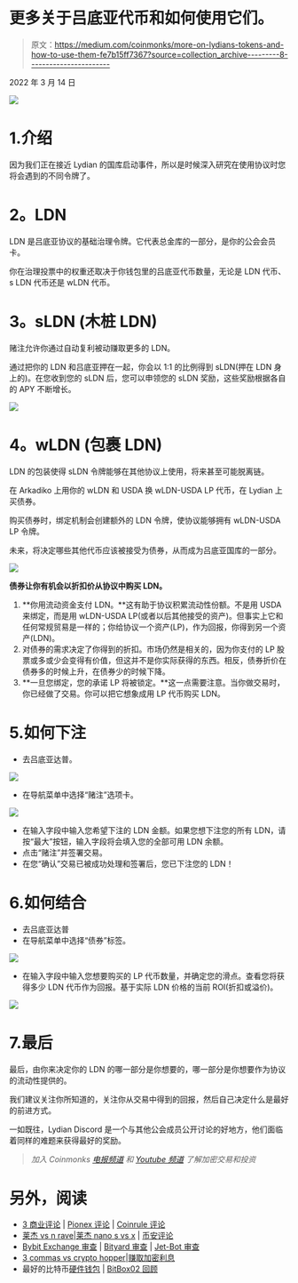 # 更多关于吕底亚代币和如何使用它们。

> 原文：<https://medium.com/coinmonks/more-on-lydians-tokens-and-how-to-use-them-fe7b15ff7367?source=collection_archive---------8----------------------->

2022 年 3 月 14 日

![](img/0a1e6cceb36059fb79439731022223d7.png)

# 1.介绍

因为我们正在接近 Lydian 的国库启动事件，所以是时候深入研究在使用协议时您将会遇到的不同令牌了。

# **2。LDN**

LDN 是吕底亚协议的基础治理令牌。它代表总金库的一部分，是你的公会会员卡。

你在治理投票中的权重还取决于你钱包里的吕底亚代币数量，无论是 LDN 代币、s LDN 代币还是 wLDN 代币。

# **3。sLDN** (木桩 LDN)

赌注允许你通过自动复利被动赚取更多的 LDN。

通过把你的 LDN 和吕底亚押在一起，你会以 1:1 的比例得到 sLDN(押在 LDN 身上的)。在您收到您的 sLDN 后，您可以申领您的 sLDN 奖励，这些奖励根据各自的 APY 不断增长。

![](img/fe9733c37b0f99895f5d0ea13a5c23bf.png)

# **4。wLDN** (包裹 LDN)

LDN 的包装使得 sLDN 令牌能够在其他协议上使用，将来甚至可能脱离链。

在 Arkadiko 上用你的 wLDN 和 USDA 换 wLDN-USDA LP 代币，在 Lydian 上买债券。

购买债券时，绑定机制会创建额外的 LDN 令牌，使协议能够拥有 wLDN-USDA LP 令牌。

未来，将决定哪些其他代币应该被接受为债券，从而成为吕底亚国库的一部分。

![](img/7e37d4ebc5b90c36681aecbf010700d8.png)

**债券让你有机会以折扣价从协议中购买 LDN。**

1.  **你用流动资金支付 LDN。**这有助于协议积累流动性份额。不是用 USDA 来绑定，而是用 wLDN-USDA LP(或者以后其他接受的资产)。但事实上它和任何常规贸易是一样的；你给协议一个资产(LP)，作为回报，你得到另一个资产(LDN)。
2.  对债券的需求决定了你得到的折扣。市场仍然是相关的，因为你支付的 LP 股票或多或少会变得有价值，但这并不是你实际获得的东西。相反，债券折价在债券多的时候上升，在债券少的时候下降。
3.  **一旦您绑定，您的承诺 LP 将被锁定。**这一点需要注意。当你做交易时，你已经做了交易。你可以把它想象成用 LP 代币购买 LDN。

# 5.如何下注

*   去吕底亚达普。

![](img/4bbcf06d4512028987bc53a4784d8322.png)

*   在导航菜单中选择“赌注”选项卡。

![](img/ee8bcd6b005e656e094dea9338123642.png)

*   在输入字段中输入您希望下注的 LDN 金额。如果您想下注您的所有 LDN，请按“最大”按钮，输入字段将会填入您的全部可用 LDN 余额。
*   点击“赌注”并签署交易。
*   在您“确认”交易已被成功处理和签署后，您已下注您的 LDN！

# 6.如何结合

*   去吕底亚达普
*   在导航菜单中选择“债券”标签。

![](img/a692d0306b6a93b6ad52033d845a7965.png)

*   在输入字段中输入您想要购买的 LP 代币数量，并确定您的滑点。查看您将获得多少 LDN 代币作为回报。基于实际 LDN 价格的当前 ROI(折扣或溢价)。

![](img/68a114a56479258fc180094d8e41fcf7.png)

# 7.最后

最后，由你来决定你的 LDN 的哪一部分是你想要的，哪一部分是你想要作为协议的流动性提供的。

我们建议关注你所知道的，关注你从交易中得到的回报，然后自己决定什么是最好的前进方式。

一如既往，Lydian Discord 是一个与其他公会成员公开讨论的好地方，他们面临着同样的难题来获得最好的奖励。

> *加入 Coinmonks* [*电报频道*](https://t.me/coincodecap) *和* [*Youtube 频道*](https://www.youtube.com/c/coinmonks/videos) *了解加密交易和投资*

# 另外，阅读

*   [3 商业评论](/coinmonks/3commas-review-an-excellent-crypto-trading-bot-2020-1313a58bec92) | [Pionex 评论](https://coincodecap.com/pionex-review-exchange-with-crypto-trading-bot) | [Coinrule 评论](/coinmonks/coinrule-review-2021-a-beginner-friendly-crypto-trading-bot-daf0504848ba)
*   [莱杰 vs n rave](/coinmonks/ledger-vs-ngrave-zero-7e40f0c1d694)|[莱杰 nano s vs x](/coinmonks/ledger-nano-s-vs-x-battery-hardware-price-storage-59a6663fe3b0) | [币安评论](/coinmonks/binance-review-ee10d3bf3b6e)
*   [Bybit Exchange 审查](/coinmonks/bybit-exchange-review-dbd570019b71) | [Bityard 审查](https://coincodecap.com/bityard-reivew) | [Jet-Bot 审查](https://coincodecap.com/jet-bot-review)
*   [3 commas vs crypto hopper](/coinmonks/3commas-vs-pionex-vs-cryptohopper-best-crypto-bot-6a98d2baa203)|[赚取加密利息](/coinmonks/earn-crypto-interest-b10b810fdda3)
*   最好的比特币[硬件钱包](/coinmonks/hardware-wallets-dfa1211730c6) | [BitBox02 回顾](/coinmonks/bitbox02-review-your-swiss-bitcoin-hardware-wallet-c36c88fff29)